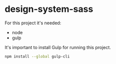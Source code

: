 # design-system-sass

For this project it's needed:
* node
* gulp

It's important to install Gulp for running this project.
```bash
npm install --global gulp-cli
```
